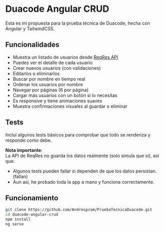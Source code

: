 # Duacode Angular CRUD

Esta es mi propuesta para la prueba técnica de Duacode, hecha con Angular y TailwindCSS.

## Funcionalidades

- Muestra un listado de usuarios desde [ReqRes API](https://reqres.in)
- Puedes ver el detalle de cada usuario
- Crear nuevos usuarios (con validaciones)
- Editarlos o eliminarlos
- Buscar por nombre en tiempo real
- Ordenar los usuarios por nombre
- Navegar por páginas (6 por página)
- Cargar más usuarios con un botón si lo necesitas
- Es responsive y tiene animaciones suaves
- Muestra confirmaciones visuales al guardar o eliminar

## Tests

Incluí algunos tests básicos para comprobar que todo se renderiza y responde como debe.

**Nota importante**:  
La API de ReqRes no guarda los datos realmente (solo simula que sí), así que:
- Algunos tests pueden fallar si dependen de que los datos persistan. (fallan)
- Aun así, he probado toda la app a mano y funciona correctamente.

## Funcionamiento

```bash
git clone https://github.com/Andrespcom/PruebaTecnicaDuacode.git
cd duacode-angular-crud
npm install
ng serve